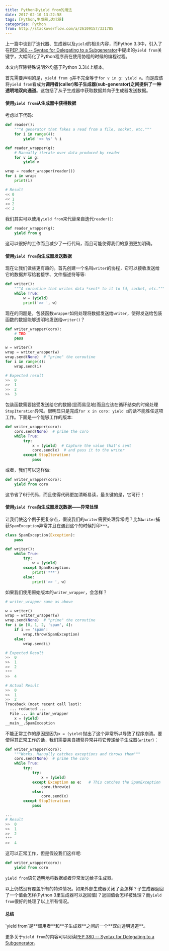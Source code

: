 ```yaml
---
title: Python中yield from的用法
date: 2017-02-10 13:22:58
tags: [Python,生成器,迭代器]
categories: Python
from: http://stackoverflow.com/a/26109157/331785
---
```


上一篇中谈到了迭代器、生成器以及`yield`的相关内容，而Python 3.3中，引入了在[PEP 380 -- Syntax for Delegating to a Subgenerator](https://www.python.org/dev/peps/pep-0380/)中提出的`yield from`关键字，大幅简化了Python程序员在使用协程的时候的编程过程。

<div class="tip">
本文内容除特殊说明外均基于Python 3.3以上版本。
</div>

首先需要声明的是，`yield from g`并不完全等于`for v in g: yield v`。而是应该将`yield from`看成为**调用者(caller)**和**子生成器(sub-generator)**之间提供了一种**透明地双向通道**。这包括了从子生成器中获取数据并向子生成器发送数据。

<!-- more -->

#### 使用`yield from`从生成器中获得数据
考虑以下代码:

```Python
def reader():
    """A generator that fakes a read from a file, socket, etc."""
    for i in range(4):
        yield '<< %s' % i

def reader_wrapper(g):
    # Manually iterate over data produced by reader
    for v in g:
        yield v

wrap = reader_wrapper(reader())
for i in wrap:
    print(i)

# Result
<< 0
<< 1
<< 2
<< 3
```

我们其实可以使用`yield from`来代替亲自迭代`reader()`:

```Python
def reader_wrapper(g):
    yield from g
```

这可以很好的工作而且减少了一行代码，而且可能使得我们的意图更加明确。

#### 使用`yield from`向生成器发送数据
现在让我们做些更有趣的。首先创建一个名叫`writer`的协程，它可以接收发送给它的数据并写给套接字、文件描述符等等:

```Python
def writer():
    """A coroutine that writes data *sent* to it to fd, socket, etc."""
    while True:
        w = (yield)
        print('>> ', w)
```

现在的问题是，包装函数`wrapper`如何处理将数据发送给`writer`，使得发送给包装函数的数据能够透明地发送给`writer()`？

```Python
def writer_wrapper(coro):
    # TBD
    pass

w = writer()
wrap = writer_wrapper(w)
wrap.send(None)  # "prime" the coroutine
for i in range(4):
    wrap.send(i)

# Expected result
>>  0
>>  1
>>  2
>>  3
```

包装函数需要接受发送给它的数据(显而易见地)而且应该在循环结束的时候处理`StopIteration`异常。很明显只是完成`for x in coro: yield x`的话不能胜任这项工作。下面是一个能够工作的版本:

```Python
def writer_wrapper(coro):
    coro.send(None)  # prime the coro
    while True:
        try:
            x = (yield)  # Capture the value that's sent
            coro.send(x)  # and pass it to the writer
        except StopIteration:
            pass
```

或者，我们可以这样做:

```Python
def writer_wrapper(coro):
    yield from coro
```

这节省了6行代码，而且使得代码更加清晰易读，最关键的是，它可行！

#### 使用`yield from`向生成器发送数据——异常处理
让我们使这个例子更复杂点，假设我们的`writer`需要处理异常呢？比如`writer`捕获`SpamException`异常并且在遇到这个的时候打印`***`。

```Python
class SpamException(Exception):
    pass

def writer():
    while True:
        try:
            w = (yield)
        except SpamException:
            print('***')
        else:
            print('>> ', w)
```

如果我们使用原始版本的`writer_wrapper`，会怎样？

```Python
# writer_wrapper same as above

w = writer()
wrap = writer_wrapper(w)
wrap.send(None)  # "prime" the coroutine
for i in [0, 1, 2, 'spam', 4]:
    if i == 'spam':
        wrap.throw(SpamException)
    else:
        wrap.send(i)

# Expected Result
>>  0
>>  1
>>  2
***
>>  4

# Actual Result
>>  0
>>  1
>>  2
Traceback (most recent call last):
  ... redacted ...
  File ... in writer_wrapper
    x = (yield)
__main__.SpamException
```

不能正常工作的原因是因为`x = (yield)`抛出了这个异常所以导致了程序崩溃。要使得其正常工作的话，我们需要亲自捕获异常并将它传递给子生成器(`writer`)：

```Python
def writer_wrapper(coro):
    """Works. Manually catches exceptions and throws them"""
    coro.send(None)  # prime the coro
    while True:
        try:
            try:
                x = (yield)
            except Exception as e:   # This catches the SpamException
                coro.throw(e)
            else:
                coro.send(x)
        except StopIteration:
            pass

...
# Result
>>  0
>>  1
>>  2
***
>>  4
```

这可以正常工作，但是假设我们这样呢:

```Python
def writer_wrapper(coro):
    yield from coro
```

`yield from`语句透明地将数据或者异常发送给子生成器。

以上仍然没有覆盖所有的特殊情况。如果外部生成器关闭了会怎样？子生成器返回了一个值会怎样(Python 3里生成器可以返回值)？返回值会怎样被处理？而`yield from`很好的处理了以上所有情况。

#### 总结
<div class="tip">
`yield from`是**调用者**和**子生成器**之间的一个**双向透明通道**。
</div>

更多关于`yield from`的内容可以阅读[PEP 380 -- Syntax for Delegating to a Subgenerator](https://www.python.org/dev/peps/pep-0380/)。
